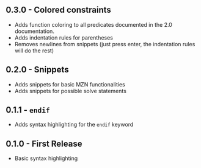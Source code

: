 ## 0.3.0 - Colored constraints
* Adds function coloring to all predicates documented in the 2.0 documentation.
* Adds indentation rules for parentheses
* Removes newlines from snippets (just press enter, the indentation rules will do the rest)

## 0.2.0 - Snippets
* Adds snippets for basic MZN functionalities
* Adds snippets for possible solve statements

## 0.1.1 - `endif`
* Adds syntax highlighting for the `endif` keyword

## 0.1.0 - First Release
* Basic syntax highlighting
